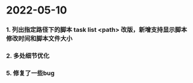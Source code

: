 # 2022-05-10

### 1. 列出指定路径下的脚本 task list \<path\> 改版，新增支持显示脚本修改时间和脚本文件大小
### 2. 多处细节优化
### 5. 修复了一些bug
